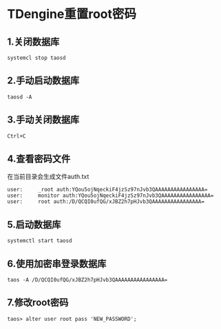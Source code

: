 # TDengine重置root密码

## 1.关闭数据库

```shell
systemcl stop taosd
```

## 2.手动启动数据库

```shell
taosd -A
```

## 3.手动关闭数据库

```shell
Ctrl+C
```

## 4.查看密码文件

在当前目录会生成文件auth.txt

```shell
user:     _root auth:YQou5ojNqeckiF4jzSz97nJvb3QAAAAAAAAAAAAAAAA=
user:     monitor auth:YQou5ojNqeckiF4jzSz97nJvb3QAAAAAAAAAAAAAAAA=
user:     root auth:/D/QCQI0ufQG/xJBZ2h7pHJvb3QAAAAAAAAAAAAAAAA=
```

## 5.启动数据库

```shell
systemctl start taosd
```

## 6.使用加密串登录数据库

```shell
taos -A /D/QCQI0ufQG/xJBZ2h7pHJvb3QAAAAAAAAAAAAAAAA=
```

## 7.修改root密码

```shell
taos> alter user root pass 'NEW_PASSWORD';
```

